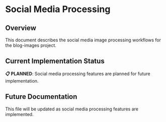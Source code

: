 # Social Media Processing

## Overview

This document describes the social media image processing workflows for the blog-images project.

## Current Implementation Status

**📋 PLANNED**: Social media processing features are planned for future implementation.

## Future Documentation

This file will be updated as social media processing features are implemented.
